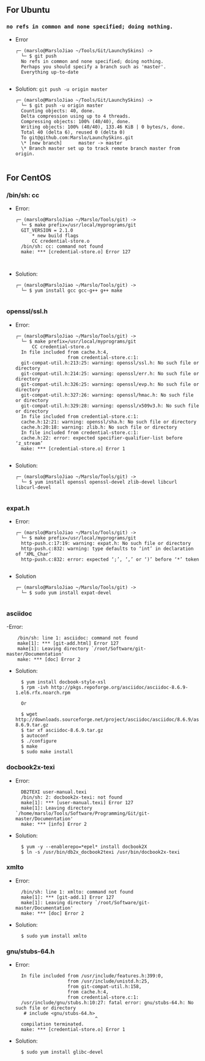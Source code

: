 ## For Ubuntu
### `no refs in common and none specified; doing nothing.`
- Error
    <pre><code>┌─ (marslo@MarsloJiao ~/Tools/Git/LaunchySkins) ->
    └─ $ git push
    No refs in common and none specified; doing nothing.
    Perhaps you should specify a branch such as 'master'.
    Everything up-to-date
    </code></pre>

- Solution: `git push -u origin master`
    <pre><code>┌─ (marslo@MarsloJiao ~/Tools/Git/LaunchySkins) ->
    └─ $ git push -u origin master
    Counting objects: 40, done.
    Delta compression using up to 4 threads.
    Compressing objects: 100% (40/40), done.
    Writing objects: 100% (40/40), 133.46 KiB | 0 bytes/s, done.
    Total 40 (delta 6), reused 0 (delta 0)
    To git@github.com:Marslo/LaunchySkins.git
    \* [new branch]      master -> master
    \* Branch master set up to track remote branch master from origin.
    </code></pre>

## For CentOS
### /bin/sh: cc
- Error:
    <pre><code>┌─ (marslo@MarsloJiao ~/Marslo/Tools/git) ->
    └─ $ make prefix=/usr/local/myprograms/git
    GIT_VERSION = 2.1.0
        * new build flags
        CC credential-store.o
    /bin/sh: cc: command not found
    make: *** [credential-store.o] Error 127

    </code></pre>

- Solution:
    <pre><code>┌─ (marslo@MarsloJiao ~/Marslo/Tools/git) ->
    └─ $ yum install gcc gcc-g++ g++ make
    </code></pre>

### openssl/ssl.h
- Error:
    <pre><code>┌─ (marslo@MarsloJiao ~/Marslo/Tools/git) ->
    └─ $ make prefix=/usr/local/myprograms/git
        CC credential-store.o
    In file included from cache.h:4,
                     from credential-store.c:1:
    git-compat-util.h:213:25: warning: openssl/ssl.h: No such file or directory
    git-compat-util.h:214:25: warning: openssl/err.h: No such file or directory
    git-compat-util.h:326:25: warning: openssl/evp.h: No such file or directory
    git-compat-util.h:327:26: warning: openssl/hmac.h: No such file or directory
    git-compat-util.h:329:28: warning: openssl/x509v3.h: No such file or directory
    In file included from credential-store.c:1:
    cache.h:12:21: warning: openssl/sha.h: No such file or directory
    cache.h:20:18: warning: zlib.h: No such file or directory
    In file included from credential-store.c:1:
    cache.h:22: error: expected specifier-qualifier-list before ‘z_stream’
    make: *** [credential-store.o] Error 1
    </code></pre>

- Solution:
    <pre><code>┌─ (marslo@MarsloJiao ~/Marslo/Tools/git) ->
    └─ $ yum install openssl openssl-devel zlib-devel libcurl libcurl-devel
    </code></pre>

### expat.h
- Error:
    <pre><code>┌─ (marslo@MarsloJiao ~/Marslo/Tools/git) ->
    └─ $ make prefix=/usr/local/myprograms/git
    http-push.c:17:19: warning: expat.h: No such file or directory
    http-push.c:832: warning: type defaults to ‘int’ in declaration of ‘XML_Char’
    http-push.c:832: error: expected ‘;’, ‘,’ or ‘)’ before ‘*’ token
    </code></pre>

- Solution
    <pre><code>┌─ (marslo@MarsloJiao ~/Marslo/Tools/git) ->
    └─ $ sudo yum install expat-devel
    </code></pre>

### asciidoc
-Error:

        /bin/sh: line 1: asciidoc: command not found
        make[1]: *** [git-add.html] Error 127
        make[1]: Leaving directory `/root/Software/git-master/Documentation'
        make: *** [doc] Error 2

- Solution:

        $ yum install docbook-style-xsl
        $ rpm -ivh http://pkgs.repoforge.org/asciidoc/asciidoc-8.6.9-1.el6.rfx.noarch.rpm

        Or

        $ wget http://downloads.sourceforge.net/project/asciidoc/asciidoc/8.6.9/asciidoc-8.6.9.tar.gz
        $ tar xf asciidoc-8.6.9.tar.gz
        $ autoconf
        $ ./configure
        $ make
        $ sudo make install

### docbook2x-texi

- Error:

        DB2TEXI user-manual.texi
        /bin/sh: 2: docbook2x-texi: not found
        make[1]: *** [user-manual.texi] Error 127
        make[1]: Leaving directory `/home/marslo/Tools/Software/Programming/Git/git-master/Documentation'
        make: *** [info] Error 2

- Solution:

        $ yum -y --enablerepo=*epel* install docbook2X
        $ ln -s /usr/bin/db2x_docbook2texi /usr/bin/docbook2x-texi

### xmlto
- Error:

        /bin/sh: line 1: xmlto: command not found
        make[1]: *** [git-add.1] Error 127
        make[1]: Leaving directory `/root/Software/git-master/Documentation'
        make: *** [doc] Error 2

- Solution:

        $ sudo yum install xmlto




### gnu/stubs-64.h
- Error:

        In file included from /usr/include/features.h:399:0,
                         from /usr/include/unistd.h:25,
                         from git-compat-util.h:158,
                         from cache.h:4,
                         from credential-store.c:1:
        /usr/include/gnu/stubs.h:10:27: fatal error: gnu/stubs-64.h: No such file or directory
         # include <gnu/stubs-64.h>
                                   ^
        compilation terminated.
        make: *** [credential-store.o] Error 1


- Solution:

        $ sudo yum install glibc-devel
